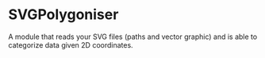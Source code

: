 # SVGPolygoniser
A module that reads your SVG files (paths and vector graphic) and is able to categorize data given 2D coordinates.
